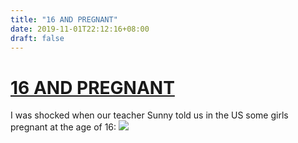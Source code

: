 ```yaml
---
title: "16 AND PREGNANT"
date: 2019-11-01T22:12:16+08:00
draft: false
---
```


# [16 AND PREGNANT](https://www.imdb.com/title/tt1454730/)
I was shocked when our teacher Sunny told us in the US some girls pregnant at the age of 16:
![](http://cdn.nemoworks.info/ycao.cc/images/16-AND-PREGNANT.jpg)